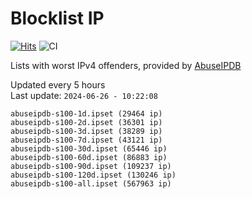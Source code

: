 # Blocklist IP

[![Hits](https://hits.seeyoufarm.com/api/count/incr/badge.svg?url=https%3A%2F%2Fgithub.com%2Fborestad%2Fblocklist-ip%2F&count_bg=%2379C83D&title_bg=%23555555&icon=&icon_color=%23E7E7E7&title=hits&edge_flat=false)](https://hits.seeyoufarm.com)  ![CI](https://img.shields.io/github/workflow/status/borestad/blocklist-ip/CI?style=flat-square)

Lists with worst IPv4 offenders, provided by [AbuseIPDB](https://www.abuseipdb.com/)

<!-- FOOTER-PLACEHOLDER -->
Updated every 5 hours<br>
Last update: `2024-06-26 - 10:22:08`
```
abuseipdb-s100-1d.ipset (29464 ip)
abuseipdb-s100-2d.ipset (36301 ip)
abuseipdb-s100-3d.ipset (38289 ip)
abuseipdb-s100-7d.ipset (43121 ip)
abuseipdb-s100-30d.ipset (65446 ip)
abuseipdb-s100-60d.ipset (86883 ip)
abuseipdb-s100-90d.ipset (109237 ip)
abuseipdb-s100-120d.ipset (130246 ip)
abuseipdb-s100-all.ipset (567963 ip)
```
